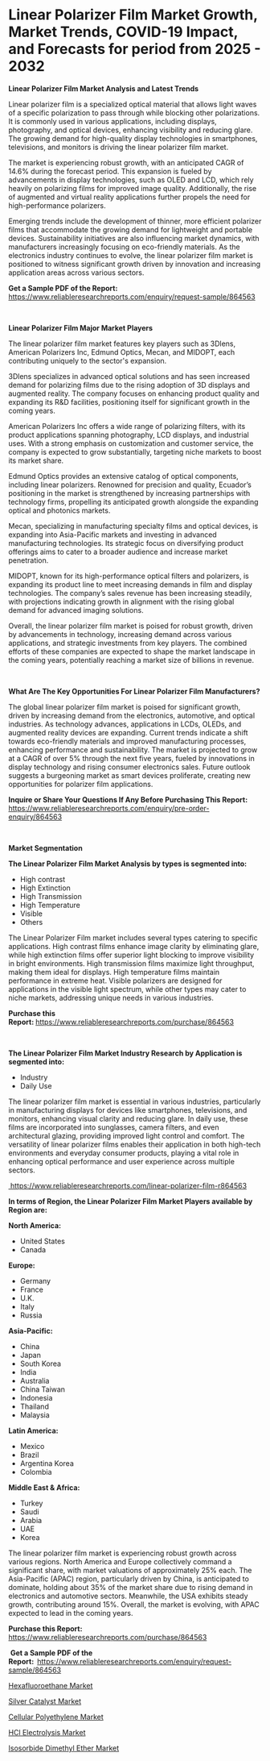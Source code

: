 <p><h1>Linear Polarizer Film Market Growth, Market Trends, COVID-19 Impact, and Forecasts for period from 2025 - 2032</h1></p><p><strong>Linear Polarizer Film Market Analysis and Latest Trends</strong></p>
<p><p>Linear polarizer film is a specialized optical material that allows light waves of a specific polarization to pass through while blocking other polarizations. It is commonly used in various applications, including displays, photography, and optical devices, enhancing visibility and reducing glare. The growing demand for high-quality display technologies in smartphones, televisions, and monitors is driving the linear polarizer film market.</p><p>The market is experiencing robust growth, with an anticipated CAGR of 14.6% during the forecast period. This expansion is fueled by advancements in display technologies, such as OLED and LCD, which rely heavily on polarizing films for improved image quality. Additionally, the rise of augmented and virtual reality applications further propels the need for high-performance polarizers.</p><p>Emerging trends include the development of thinner, more efficient polarizer films that accommodate the growing demand for lightweight and portable devices. Sustainability initiatives are also influencing market dynamics, with manufacturers increasingly focusing on eco-friendly materials. As the electronics industry continues to evolve, the linear polarizer film market is positioned to witness significant growth driven by innovation and increasing application areas across various sectors.</p></p>
<p><strong>Get a Sample PDF of the Report:&nbsp;</strong> <a href="https://www.reliableresearchreports.com/enquiry/request-sample/864563?utm_campaign=31&utm_medium=2&utm_source=Github&utm_content=ia&utm_term=01042025&utm_id=linear-polarizer-film">https://www.reliableresearchreports.com/enquiry/request-sample/864563</a></p>
<p>&nbsp;</p>
<p><strong>Linear Polarizer Film Major Market Players</strong></p>
<p><p>The linear polarizer film market features key players such as 3Dlens, American Polarizers Inc, Edmund Optics, Mecan, and MIDOPT, each contributing uniquely to the sector's expansion.</p><p>3Dlens specializes in advanced optical solutions and has seen increased demand for polarizing films due to the rising adoption of 3D displays and augmented reality. The company focuses on enhancing product quality and expanding its R&D facilities, positioning itself for significant growth in the coming years.</p><p>American Polarizers Inc offers a wide range of polarizing filters, with its product applications spanning photography, LCD displays, and industrial uses. With a strong emphasis on customization and customer service, the company is expected to grow substantially, targeting niche markets to boost its market share.</p><p>Edmund Optics provides an extensive catalog of optical components, including linear polarizers. Renowned for precision and quality, Ecuador’s positioning in the market is strengthened by increasing partnerships with technology firms, propelling its anticipated growth alongside the expanding optical and photonics markets.</p><p>Mecan, specializing in manufacturing specialty films and optical devices, is expanding into Asia-Pacific markets and investing in advanced manufacturing technologies. Its strategic focus on diversifying product offerings aims to cater to a broader audience and increase market penetration.</p><p>MIDOPT, known for its high-performance optical filters and polarizers, is expanding its product line to meet increasing demands in film and display technologies. The company’s sales revenue has been increasing steadily, with projections indicating growth in alignment with the rising global demand for advanced imaging solutions.</p><p>Overall, the linear polarizer film market is poised for robust growth, driven by advancements in technology, increasing demand across various applications, and strategic investments from key players. The combined efforts of these companies are expected to shape the market landscape in the coming years, potentially reaching a market size of billions in revenue.</p></p>
<p>&nbsp;</p>
<p><strong>What Are The Key Opportunities For Linear Polarizer Film Manufacturers?</strong></p>
<p><p>The global linear polarizer film market is poised for significant growth, driven by increasing demand from the electronics, automotive, and optical industries. As technology advances, applications in LCDs, OLEDs, and augmented reality devices are expanding. Current trends indicate a shift towards eco-friendly materials and improved manufacturing processes, enhancing performance and sustainability. The market is projected to grow at a CAGR of over 5% through the next five years, fueled by innovations in display technology and rising consumer electronics sales. Future outlook suggests a burgeoning market as smart devices proliferate, creating new opportunities for polarizer film applications.</p></p>
<p><strong>Inquire or Share Your Questions If Any Before Purchasing This Report:</strong> <a href="https://www.reliableresearchreports.com/enquiry/pre-order-enquiry/864563?utm_campaign=31&utm_medium=2&utm_source=Github&utm_content=ia&utm_term=01042025&utm_id=linear-polarizer-film">https://www.reliableresearchreports.com/enquiry/pre-order-enquiry/864563</a></p>
<p>&nbsp;</p>
<p><strong>Market Segmentation</strong></p>
<p><strong>The Linear Polarizer Film Market Analysis by types is segmented into:</strong></p>
<p><ul><li>High contrast</li><li>High Extinction</li><li>High Transmission</li><li>High Temperature</li><li>Visible</li><li>Others</li></ul></p>
<p><p>The Linear Polarizer Film market includes several types catering to specific applications. High contrast films enhance image clarity by eliminating glare, while high extinction films offer superior light blocking to improve visibility in bright environments. High transmission films maximize light throughput, making them ideal for displays. High temperature films maintain performance in extreme heat. Visible polarizers are designed for applications in the visible light spectrum, while other types may cater to niche markets, addressing unique needs in various industries.</p></p>
<p><strong>Purchase this Report:&nbsp;</strong><a href="https://www.reliableresearchreports.com/purchase/864563?utm_campaign=31&utm_medium=2&utm_source=Github&utm_content=ia&utm_term=01042025&utm_id=linear-polarizer-film">https://www.reliableresearchreports.com/purchase/864563</a></p>
<p>&nbsp;</p>
<p><strong>The Linear Polarizer Film Market Industry Research by Application is segmented into:</strong></p>
<p><ul><li>Industry</li><li>Daily Use</li></ul></p>
<p><p>The linear polarizer film market is essential in various industries, particularly in manufacturing displays for devices like smartphones, televisions, and monitors, enhancing visual clarity and reducing glare. In daily use, these films are incorporated into sunglasses, camera filters, and even architectural glazing, providing improved light control and comfort. The versatility of linear polarizer films enables their application in both high-tech environments and everyday consumer products, playing a vital role in enhancing optical performance and user experience across multiple sectors.</p></p>
<p><a href="https://www.reliableresearchreports.com/linear-polarizer-film-r864563?utm_campaign=31&utm_medium=2&utm_source=Github&utm_content=ia&utm_term=01042025&utm_id=linear-polarizer-film">&nbsp;https://www.reliableresearchreports.com/linear-polarizer-film-r864563</a></p>
<p><strong>In terms of Region, the Linear Polarizer Film Market Players available by Region are:</strong></p>
<p>
    <p> <strong> North America: </strong>
        <ul>
            <li>United States</li>
            <li>Canada</li>
        </ul>
        </p> 
    <p> <strong> Europe: </strong>
        <ul>
            <li>Germany</li>
            <li>France</li>
            <li>U.K.</li>
            <li>Italy</li>
            <li>Russia</li>
        </ul>
        </p> 
    <p> <strong> Asia-Pacific: </strong>
        <ul>
            <li>China</li>
            <li>Japan</li>
            <li>South Korea</li>
            <li>India</li>
            <li>Australia</li>
            <li>China Taiwan</li>
            <li>Indonesia</li>
            <li>Thailand</li>
            <li>Malaysia</li>
        </ul>
        </p> 
    <p> <strong> Latin America: </strong>
        <ul>
            <li>Mexico</li>
            <li>Brazil</li>
            <li>Argentina Korea</li>
            <li>Colombia</li>
        </ul>
        </p> 
    <p> <strong> Middle East & Africa: </strong>
        <ul>
            <li>Turkey</li>
            <li>Saudi</li>
            <li>Arabia</li>
            <li>UAE</li>
            <li>Korea</li>
        </ul>
    </p>
    </p>
<p><p>The linear polarizer film market is experiencing robust growth across various regions. North America and Europe collectively command a significant share, with market valuations of approximately 25% each. The Asia-Pacific (APAC) region, particularly driven by China, is anticipated to dominate, holding about 35% of the market share due to rising demand in electronics and automotive sectors. Meanwhile, the USA exhibits steady growth, contributing around 15%. Overall, the market is evolving, with APAC expected to lead in the coming years.</p></p>
<p><strong>Purchase this Report: </strong><a href="https://www.reliableresearchreports.com/purchase/864563?utm_campaign=31&utm_medium=2&utm_source=Github&utm_content=ia&utm_term=01042025&utm_id=linear-polarizer-film">https://www.reliableresearchreports.com/purchase/864563</a></p>
<p>&nbsp;<strong>Get a Sample PDF of the Report:&nbsp;&nbsp;</strong><a href="https://www.reliableresearchreports.com/enquiry/request-sample/864563?utm_campaign=31&utm_medium=2&utm_source=Github&utm_content=ia&utm_term=01042025&utm_id=linear-polarizer-film">https://www.reliableresearchreports.com/enquiry/request-sample/864563</a></p>
<p><strong></strong></p>
<p><p><a href="https://github.com/godutetraeva/Market-Research-Report-List-1/blob/main/hexafluoroethane-market.md?utm_campaign=31&utm_medium=2&utm_source=Github&utm_content=ia&utm_term=01042025&utm_id=linear-polarizer-film">Hexafluoroethane Market</a></p><p><a href="https://github.com/hamremunazm4/Market-Research-Report-List-1/blob/main/silver-catalyst-market.md?utm_campaign=31&utm_medium=2&utm_source=Github&utm_content=ia&utm_term=01042025&utm_id=linear-polarizer-film">Silver Catalyst Market</a></p><p><a href="https://github.com/jhoonatsev/Market-Research-Report-List-1/blob/main/cellular-polyethylene-market.md?utm_campaign=31&utm_medium=2&utm_source=Github&utm_content=ia&utm_term=01042025&utm_id=linear-polarizer-film">Cellular Polyethylene Market</a></p><p><a href="https://github.com/kirstejuvet/Market-Research-Report-List-1/blob/main/hcl-electrolysis-market.md?utm_campaign=31&utm_medium=2&utm_source=Github&utm_content=ia&utm_term=01042025&utm_id=linear-polarizer-film">HCl Electrolysis Market</a></p><p><a href="https://github.com/trossdushi7u/Market-Research-Report-List-1/blob/main/isosorbide-dimethyl-ether-market.md?utm_campaign=31&utm_medium=2&utm_source=Github&utm_content=ia&utm_term=01042025&utm_id=linear-polarizer-film">Isosorbide Dimethyl Ether Market</a></p></p>